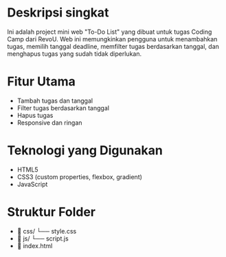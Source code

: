 # Deskripsi singkat
Ini adalah project mini web "To-Do List" yang dibuat untuk tugas Coding Camp dari RevoU. Web ini memungkinkan pengguna untuk menambahkan tugas, memilih tanggal deadline, memfilter tugas berdasarkan tanggal, dan menghapus tugas yang sudah tidak diperlukan.

# Fitur Utama
 - Tambah tugas dan tanggal
 - Filter tugas berdasarkan tanggal
 - Hapus tugas
 - Responsive dan ringan

# Teknologi yang Digunakan
 - HTML5
 - CSS3 (custom properties, flexbox, gradient)
 - JavaScript

# Struktur Folder
 - 📁 css/ └── style.css
 - 📁 js/ └── script.js
 - 📄 index.html
